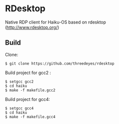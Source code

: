RDesktop
========

Native RDP client for Haiku-OS based on rdesktop (http://www.rdesktop.org/)

Build
-----

Clone:

    $ git clone https://github.com/threedeyes/rdesktop


Build project for gcc2 :

    $ setgcc gcc2
    $ cd haiku
    $ make -f makefile.gcc2
    
Build project for gcc4:

    $ setgcc gcc4
    $ cd haiku
    $ make -f makefile.gcc4
